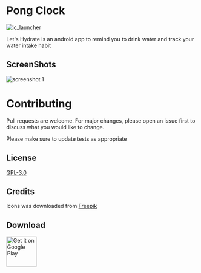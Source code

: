 # Pong Clock
![ic_launcher](https://github.com/user-attachments/assets/fae352ce-4546-427a-bc2a-587e5a1c2993)


Let's Hydrate is an android app to remind you to drink water and track your water intake habit

## ScreenShots
![screenshot 1](https://github.com/user-attachments/assets/2442730b-b4fe-4fcb-bfe1-2640af6419c5)




# Contributing
Pull requests are welcome. For major changes, please open an issue first to discuss what you would like to change.

Please make sure to update tests as appropriate

## License
[GPL-3.0](https://github.com/z3r0c00l-2k/AquaDroid/blob/master/LICENSE)

## Credits
Icons was downloaded from [Freepik](https://www.freepik.com)

## Download
[<img src="https://play.google.com/intl/en_us/badges/images/generic/en_badge_web_generic.png"
      alt="Get it on Google Play"
      height="80">](https://play.google.com/store/apps/details?id=rpt.tool.pongclock)
